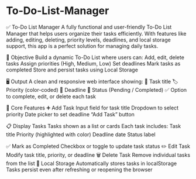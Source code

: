 # To-Do-List-Manager
✅ To-Do List Manager A fully functional and user-friendly To-Do List Manager that helps users organize their tasks efficiently. With features like adding, editing, deleting, priority levels, deadlines, and local storage support, this app is a perfect solution for managing daily tasks.

🎯 Objective
Build a dynamic To-Do List where users can:
Add, edit, delete tasks
Assign priorities (High, Medium, Low)
Set deadlines
Mark tasks as completed
Store and persist tasks using Local Storage

🖥️ Output
A clean and responsive web interface showing:
📝 Task title
🏷️ Priority (color-coded)
📅 Deadline
🔄 Status (Pending / Completed)
✅ Option to complete, edit, or delete each task

🔧 Core Features
➕ Add Task
Input field for task title
Dropdown to select priority
Date picker to set deadline
“Add Task” button

📋 Display Tasks
Tasks shown as a list or cards
Each task includes:
Task title
Priority (highlighted with color)
Deadline date
Status label

✅ Mark as Completed
Checkbox or toggle to update task status
✏️ Edit Task
Modify task title, priority, or deadline
🗑️ Delete Task
Remove individual tasks from the list
💾 Local Storage
Automatically stores tasks in localStorage
Tasks persist even after refreshing or reopening the browser

